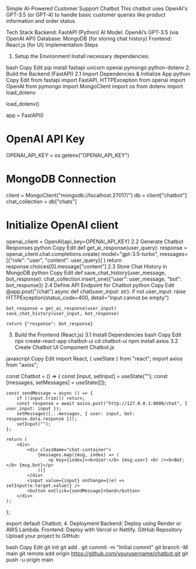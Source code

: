 Simple AI-Powered Customer Support Chatbot
This chatbot uses OpenAI's GPT-3.5 (or GPT-4) to handle basic customer queries like product information and order status.

Tech Stack
Backend: FastAPI (Python)
AI Model: OpenAI’s GPT-3.5 (via OpenAI API)
Database: MongoDB (for storing chat history)
Frontend: React.js (for UI)
Implementation Steps
1. Setup the Environment
Install necessary dependencies:

bash
Copy
Edit
pip install fastapi uvicorn openai pymongo python-dotenv
2. Build the Backend (FastAPI)
2.1 Import Dependencies & Initialize App
python
Copy
Edit
from fastapi import FastAPI, HTTPException
from openai import OpenAI
from pymongo import MongoClient
import os
from dotenv import load_dotenv

load_dotenv()

app = FastAPI()

# OpenAI API Key
OPENAI_API_KEY = os.getenv("OPENAI_API_KEY")

# MongoDB Connection
client = MongoClient("mongodb://localhost:27017/")
db = client["chatbot"]
chat_collection = db["chats"]

# Initialize OpenAI client
openai_client = OpenAI(api_key=OPENAI_API_KEY)
2.2 Generate Chatbot Responses
python
Copy
Edit
def get_ai_response(user_query):
    response = openai_client.chat.completions.create(
        model="gpt-3.5-turbo",
        messages=[{"role": "user", "content": user_query}]
    )
    return response.choices[0].message["content"]
2.3 Store Chat History in MongoDB
python
Copy
Edit
def save_chat_history(user_message, bot_response):
    chat_collection.insert_one({"user": user_message, "bot": bot_response})
2.4 Define API Endpoint for Chatbot
python
Copy
Edit
@app.post("/chat")
async def chat(user_input: str):
    if not user_input:
        raise HTTPException(status_code=400, detail="Input cannot be empty")

    bot_response = get_ai_response(user_input)
    save_chat_history(user_input, bot_response)

    return {"response": bot_response}
3. Build the Frontend (React.js)
3.1 Install Dependencies
bash
Copy
Edit
npx create-react-app chatbot-ui
cd chatbot-ui
npm install axios
3.2 Create Chatbot UI Component
Chatbot.js

javascript
Copy
Edit
import React, { useState } from "react";
import axios from "axios";

const Chatbot = () => {
    const [input, setInput] = useState("");
    const [messages, setMessages] = useState([]);

    const sendMessage = async () => {
        if (!input.trim()) return;
        const response = await axios.post("http://127.0.0.1:8000/chat", { user_input: input });
        setMessages([...messages, { user: input, bot: response.data.response }]);
        setInput("");
    };

    return (
        <div>
            <div className="chat-container">
                {messages.map((msg, index) => (
                    <p key={index}><b>User:</b> {msg.user} <br /><b>Bot:</b> {msg.bot}</p>
                ))}
            </div>
            <input value={input} onChange={(e) => setInput(e.target.value)} />
            <button onClick={sendMessage}>Send</button>
        </div>
    );
};

export default Chatbot;
4. Deployment
Backend: Deploy using Render or AWS Lambda.
Frontend: Deploy with Vercel or Netlify.
GitHub Repository
Upload your project to GitHub:

bash
Copy
Edit
git init
git add .
git commit -m "Initial commit"
git branch -M main
git remote add origin https://github.com/yourusername/chatbot.git
git push -u origin main
